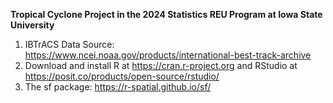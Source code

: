 **Tropical Cyclone Project in the 2024 Statistics REU Program at Iowa State University**
1. IBTrACS Data Source: https://www.ncei.noaa.gov/products/international-best-track-archive
2. Download and install R at https://cran.r-project.org and RStudio at https://posit.co/products/open-source/rstudio/
3. The sf package: https://r-spatial.github.io/sf/

   
